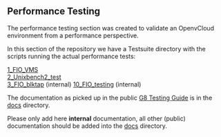 ## Performance Testing

The performance testing section was created to validate an OpenvCloud environment from a performance perspective.

In this section of the repository we have a Testsuite directory with the scripts running the actual performance tests:
 
[1_FIO_VMS](./Testsuite/1_fio_vms)   
[2_Unixbench2_test](./Testsuite/2_Unixbench2_test)   
[3_FIO_blktap](./Testsuite/3_fio_blktap) (internal)
[10_FIO_testing](./Testsuite/10_fio_alba) (internal)


The documentation as picked up in the public [G8 Testing Guide](https://www.gitbook.com/book/gig/g8-testing-guide/details) is in the [docs](/docs) directory.

Please only add here **internal** documentation, all other (public) documentation should be added into the [docs](/docs) directory.